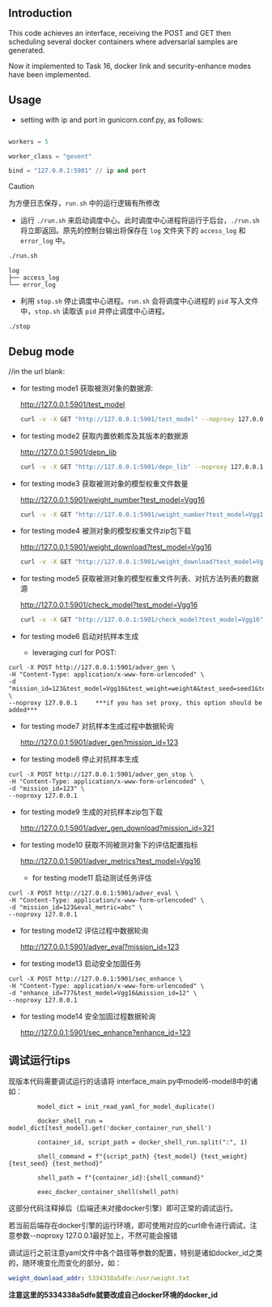 ## Introduction

This code achieves an interface, receiving the POST and GET then scheduling several docker containers where adversarial samples are generated.

Now it implemented to Task 16, docker link and security-enhance modes have been implemented.

## Usage

- setting with ip and port in gunicorn.conf.py, as follows:

```python

workers = 5

worker_class = "gevent"

bind = "127.0.0.1:5901" // ip and port
```

> [!CAUTION]
> 为方便日志保存，`run.sh` 中的运行逻辑有所修改

- 运行 `./run.sh` 来启动调度中心。此时调度中心进程将运行于后台，`./run.sh` 将立即返回。原先的控制台输出将保存在 `log` 文件夹下的 `access_log` 和 `error_log` 中。

```bash
./run.sh
```

```text
log
├── access_log
└── error_log
```

- 利用 `stop.sh` 停止调度中心进程。`run.sh` 会将调度中心进程的 `pid` 写入文件中，`stop.sh` 读取该 `pid` 并停止调度中心进程。

```bash
./stop
```

## Debug mode

//in the url blank:

- for testing mode1 获取被测对象的数据源:

  <http://127.0.0.1:5901/test_model>

  ```bash
  curl -v -X GET "http://127.0.0.1:5901/test_model" --noproxy 127.0.0.1
  ```

- for testing mode2 获取内置依赖库及其版本的数据源

  <http://127.0.0.1:5901/depn_lib>

  ```bash
  curl -v -X GET "http://127.0.0.1:5901/depn_lib" --noproxy 127.0.0.1
  ```

- for testing mode3 获取被测对象的模型权重文件数量

  <http://127.0.0.1:5901/weight_number?test_model=Vgg16>

  ```bash
  curl -v -X GET "http://127.0.0.1:5901/weight_number?test_model=Vgg16" --noproxy 127.0.0.1
  ```

- for testing mode4 被测对象的模型权重文件zip包下载

  <http://127.0.0.1:5901/weight_download?test_model=Vgg16>

  ```bash
  curl -v -X GET "http://127.0.0.1:5901/weight_download?test_model=Vgg16" -o "Vgg16_weights.zip" --noproxy 127.0.0.1
  ```

- for testing mode5 获取被测对象的模型权重文件列表、对抗方法列表的数据源

  <http://127.0.0.1:5901/check_model?test_model=Vgg16>

  ```bash
  curl -v -X GET "http://127.0.0.1:5901/check_model?test_model=Vgg16" --noproxy 127.0.0.1
  ```

- for testing mode6 启动对抗样本生成

  - leveraging curl for POST:

```shell
curl -X POST http://127.0.0.1:5901/adver_gen \
-H "Content-Type: application/x-www-form-urlencoded" \
-d "mission_id=123&test_model=Vgg16&test_weight=weightA&test_seed=seed1&test_method=FGSM&timeout=3600"  \
--noproxy 127.0.0.1     ***if you has set proxy, this option should be added***
```

- for testing mode7 对抗样本生成过程中数据轮询

  <http://127.0.0.1:5901/adver_gen?mission_id=123>

- for testing mode8 停止对抗样本生成

```shell
curl -X POST http://127.0.0.1:5901/adver_gen_stop \
-H "Content-Type: application/x-www-form-urlencoded" \
-d "mission_id=123" \
--noproxy 127.0.0.1
```

- for testing mode9 生成的对抗样本zip包下载

  <http://127.0.0.1:5901/adver_gen_download?mission_id=321>

- for testing mode10 获取不同被测对象下的评估配置指标

  <http://127.0.0.1:5901/adver_metrics?test_model=Vgg16>

  - for testing mode11 启动测试任务评估

```shell
curl -X POST http://127.0.0.1:5901/adver_eval \
-H "Content-Type: application/x-www-form-urlencoded" \
-d "mission_id=123&eval_metric=abc" \
--noproxy 127.0.0.1
```

- for testing mode12 评估过程中数据轮询

  <http://127.0.0.1:5901/adver_eval?mission_id=123>

- for testing mode13 启动安全加固任务

```shell
curl -X POST http://127.0.0.1:5901/sec_enhance \
-H "Content-Type: application/x-www-form-urlencoded" \
-d "enhance_id=777&test_model=Vgg16&mission_id=12" \
--noproxy 127.0.0.1
```

- for testing mode14 安全加固过程数据轮询

  <http://127.0.0.1:5901/sec_enhance?enhance_id=123>

## 调试运行tips

现版本代码需要调试运行的话请将 interface_main.py中model6-model8中的诸如：

```
        model_dict = init_read_yaml_for_model_duplicate()

        docker_shell_run = model_dict[test_model].get('docker_container_run_shell')

        container_id, script_path = docker_shell_run.split(":", 1)

        shell_command = f"{script_path} {test_model} {test_weight} {test_seed} {test_method}"

        shell_path = f"{container_id}:{shell_command}"

        exec_docker_container_shell(shell_path)
```

这部分代码注释掉后（后端还未对接docker引擎）即可正常的调试运行。

若当前后端存在docker引擎的运行环境，即可使用对应的curl命令进行调试，注意参数--noproxy 127.0.0.1最好加上，不然可能会报错

调试运行之前注意yaml文件中各个路径等参数的配置，特别是诸如docker_id之类的，随环境变化而变化的部分，如：

```yaml
weight_download_addr: 5334338a5dfe:/usr/weight.txt
```

**注意这里的5334338a5dfe就要改成自己docker环境的docker_id**

